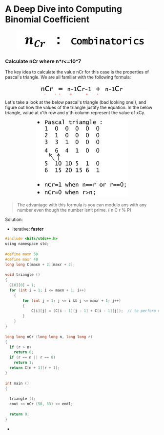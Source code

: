 # A Deep Dive into Computing Binomial Coefficient

<div style="text-align:center"><img src="images/1.png" /></div>

### Calculate nCr where n*r<=10^7

The key idea to calculate the value nCr for this case is the properties of pascal's triangle. We are all familiar with the following formula:

<div style="text-align:center"><img src="images/2.png" /></div>

Let's take a look at the below pascal's triangle (bad looking one!), and figure out how the values of the triangle justify  the equation. In the below triangle, value at x'th row and y'th column represent the value of xCy.

<div style="text-align:center"><img src="images/3.png" /></div>

> The advantage with this formula is you can modulo ans with any number even though the number isn’t prime. ( n C r % P)

Solution:

- Iterative: **faster**
 
```c
#include <bits/stdc++.h>
using namespace std;

#define maxn 50
#define maxr 40
long long C[maxn + 2][maxr + 2];

void triangle ()
{
  C[0][0] = 1;
  for (int i = 1; i <= maxn + 1; i++)
    {
        for (int j = 1; j <= i && j <= maxr + 1; j++)
    	{
	        C[i][j] = (C[i - 1][j - 1] + C[i - 1][j]);	// to perform mod operation: (C[i-1][j-1]+C[i-1][j])%P;
	    }
    }
}

long long nCr (long long n, long long r)
{
  if (r > n)
    return 0;
  if (r == n || r == 0)
    return 1;
  return C[n + 1][r + 1];
}

int main ()
{

  triangle ();
  cout << nCr (50, 33) << endl;

  return 0;
}
```
- 